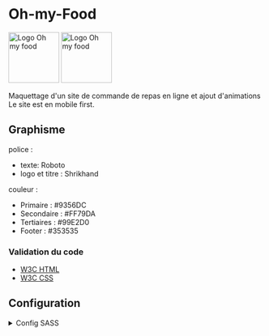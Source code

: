 # Oh-my-Food

<img src="https://github.com/rayhearth/Oh-my-Food/blob/master/img/ohmyfood_logo.svg#gh-light-mode-only" alt="Logo Oh my food" width="100px"></img>
<img src="https://github.com/rayhearth/Oh-my-Food/blob/master/img/ohmyfood_logo_white.svg#gh-dark-mode-only" alt="Logo Oh my food" width="100px"></img>

Maquettage d'un site de commande de repas en ligne et ajout d'animations
<br>
Le site est en mobile first.

## Graphisme

police :

- texte: Roboto
- logo et titre : Shrikhand

couleur :

- Primaire : #9356DC
- Secondaire : #FF79DA
- Tertiaires : #99E2D0
- Footer : #353535

### Validation du code

- [W3C HTML](https://validator.w3.org/)
- [W3C CSS](https://jigsaw.w3.org/css-validator/)

## Configuration

<details>
<summary>Config SASS</summary>
mettre SASS en global si ce n'est déjà fait.
`-g` : installe le package en global, sur la machine.
````bash
  npm -g sass
````

Puis le dans le package.json.

- **Attention** à l'architecture des dossiers **et** au noms des fichiers

````json
{
  "scripts": {
    "sass": "sass --watch ./sass/main.scss:./public/style.css --style compressed"
  }
}

````

- `sass` : ce que l'on va utiliser.
- `--watch` : permet de relancé le serveur, de rafraîchir la page en direct. peut être remplacé par `-w`.
- `--style compressed` La façon dont le fichier css sera rendu grâce au flag `--style`.
  *Les options possibles :*
  1) `Nested` : imite le nesting SASS tout en maintenant une syntaxe CSS correcte.
  2) `Expended` : Le plus proche de la façon dont on écris le CSS. (facile à lire).
  3) `Compact` : met le sélecteur et son ensemble sur une seule ligne.
  4) `Compressed` : minifie le code, supprime tout les espaces.

- Lancement de SASS dans le terminal :

````bash
 npm run sass
````

---
Pour le projet l'architecture de SASS ce fait en 7.1.
Liste des dossiers utilisés :

- base : Les fondation communes (la police, le box-sizing...).
- utils : Tout ce qui est variables, mixins, % placeholder, fonctions...
- layouts : Les blocs BEM réutilisable (header, footer formulaire, nav ...).
- components : Blocs BEM indépendant (bouton, icons...).
- pages : Tout ce qui est spécifique à une page.
- themes : tout ce qui touche à des themes spécifique (fête de noel, black friday...)
- vendors : Tous ce qui est externe au site, (bootstrap, Jquery UI, normalize...).

</details>
